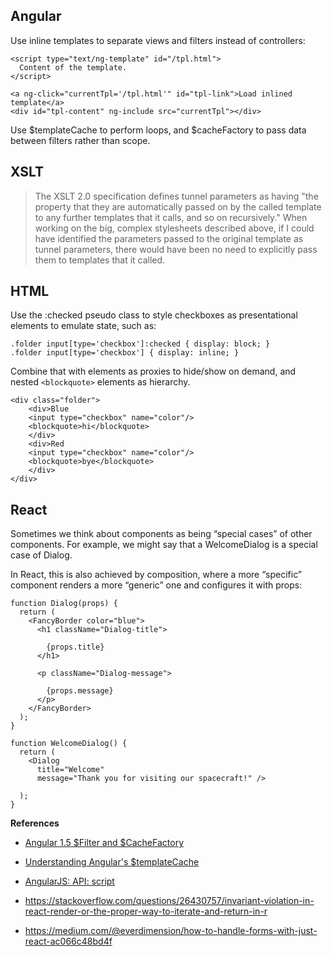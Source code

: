 ## Angular

Use inline templates to separate views and filters instead of controllers:

    <script type="text/ng-template" id="/tpl.html">
      Content of the template.
    </script>

    <a ng-click="currentTpl='/tpl.html'" id="tpl-link">Load inlined template</a>
    <div id="tpl-content" ng-include src="currentTpl"></div>

Use $templateCache to perform loops, and $cacheFactory to pass data between filters rather than scope.

## XSLT

>The XSLT 2.0 specification defines tunnel parameters as having "the property that they are automatically passed on by the called template to any further templates that it calls, and so on recursively." When working on the big, complex stylesheets described above, if I could have identified the parameters passed to the original template as tunnel parameters, there would have been no need to explicitly pass them to templates that it called.

## HTML 

Use the :checked pseudo class to style checkboxes as presentational elements to emulate state, such as:

    .folder input[type='checkbox']:checked { display: block; }
    .folder input[type='checkbox'] { display: inline; }

Combine that with <label> elements as proxies to hide/show on demand, and nested `<blockquote>` elements as hierarchy.

    <div class="folder">
        <div>Blue
        <input type="checkbox" name="color"/>
        <blockquote>hi</blockquote>
        </div>
        <div>Red
        <input type="checkbox" name="color"/>
        <blockquote>bye</blockquote>
        </div>
    </div>

## React

Sometimes we think about components as being “special cases” of other components. For example, we might say that a WelcomeDialog is a special case of Dialog.

In React, this is also achieved by composition, where a more “specific” component renders a more “generic” one and configures it with props:

    function Dialog(props) {
      return (
        <FancyBorder color="blue">
          <h1 className="Dialog-title">
        
            {props.title}
          </h1>
      
          <p className="Dialog-message">
        
            {props.message}
          </p>
        </FancyBorder>
      );
    }

    function WelcomeDialog() {
      return (
        <Dialog
          title="Welcome"
          message="Thank you for visiting our spacecraft!" />

      );
    }

**References**

* [Angular 1.5 $Filter and $CacheFactory](https://www.youtube.com/watch?v=YMReoK4h1qA)

* [Understanding Angular's $templateCache](https://thinkster.io/templatecache-tutorial)

* [AngularJS: API: script](https://docs.angularjs.org/api/ng/directive/script)							

* https://stackoverflow.com/questions/26430757/invariant-violation-in-react-render-or-the-proper-way-to-iterate-and-return-in-r

* https://medium.com/@everdimension/how-to-handle-forms-with-just-react-ac066c48bd4f